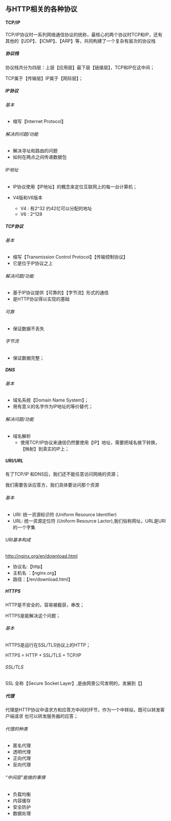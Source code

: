 ## 与HTTP相关的各种协议

#### TCP/IP

TCP/IP协议时一系列网络通信协议的统称，最核心的两个协议时TCP和IP，还有其他的【UDP】、【ICMP】、【ARP】等，共同构建了一个复杂有层次的协议栈

##### 协议栈

协议栈共分为四层：上层【应用层】最下层【链接层】，TCP和IP在这中间；

TCP属于【传输层】IP属于【网际层】；

##### IP协议

###### 基本

- 缩写【Internet Protocol】

###### 解决的问题/功能

- 解决寻址和路由的问题
- 如何在两点之间传递数据包

###### IP地址

- IP协议使用【IP地址】的概念来定位互联网上的每一台计算机；

- V4版和V6版本
  - V4 : 有2^32 约42亿可以分配的地址
  - V6 : 2^128 

##### TCP协议

###### 基本

- 缩写【Transmission Control Protocol】【传输控制协议】
- 它是位于IP协议之上

###### 解决问题/功能

- 基于IP协议提供【可靠的】【字节流】形式的通信
- 是HTTP协议得以实现的基础

###### 可靠

- 保证数据不丢失

###### 字节流

- 保证数据完整；

##### DNS

###### 基本

- 域名系统【Domain Name System】；
- 用有意义的名字作为IP地址的等价替代；

###### 解决问题/功能

- 域名解析
  - 使用TCP/IP协议来通信仍然要使用【IP】地址，需要把域名做下转换，【映射】到真实的IP上；

##### URI/URL

有了TCP/IP 和DNS后，我们还不能任意访问网络的资源；

我们需要告诉应答方，我们具体要访问那个资源

###### 基本

- URI:  统一资源标识符 (Uniform Resource Identifier)
- URL: 统一资源定位符 (Uniform Resource Lactor),我们俗称网址，URL是URI的一个字集

###### URI基本构成

http://nginx.org/en/download.html

- 协议名:【http】
- 主机名 ：【nginx.org】
- 路径：【/en/download.html】

##### HTTPS

HTTP是不安全的，容易被截获，串改；

HTTPS是能解决这个问题；

###### 基本

HTTPS是运行在SSL/TLS协议上的HTTP；

HTTPS = HTTP + SSL/TLS + TCP/IP

###### SSL/TLS

SSL 全称【Secure Socket Layer】,是由网景公司发明的，发展到【】

##### 代理

代理是HTTP协议中请求方和应答方中间的环节，作为一个中转站，既可以转发客户端请求 也可以转发服务器的应答；

###### 代理的种类

- 匿名代理
- 透明代理
- 正向代理
- 反向代理

###### “中间层”能做的事情

- 负载均衡
- 内容缓存
- 安全防护
- 数据处理



